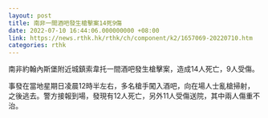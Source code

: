 ```yaml
---
layout: post
title: 南非一間酒吧發生槍擊案14死9傷
date: 2022-07-10 16:44:06.000000000 +08:00
link: https://news.rthk.hk/rthk/ch/component/k2/1657069-20220710.htm
categories: rthk
---
```


南非約翰內斯堡附近城鎮索韋托一間酒吧發生槍擊案，造成14人死亡，9人受傷。

事發在當地星期日凌晨12時半左右，多名槍手闖入酒吧，向在場人士亂槍掃射，之後逃去。警方接報到場，發現有12人死亡，另外11人受傷送院，其中兩人傷重不治。
